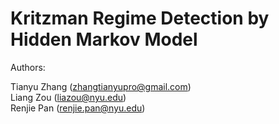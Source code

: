 # Kritzman Regime Detection by Hidden Markov Model
Authors:

Tianyu Zhang (zhangtianyupro@gmail.com)  
Liang Zou (liazou@nyu.edu)  
Renjie Pan (renjie.pan@nyu.edu)  
